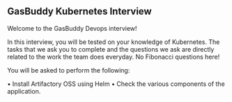## GasBuddy Kubernetes Interview

Welcome to the GasBuddy Devops interview!

In this interview, you will be tested on your knowledge of Kubernetes. The tasks that we ask you to complete and the questions we ask are directly related to the work the team does everyday. No Fibonacci questions here!

You will be asked to perform the following:

• Install Artifactory OSS using Helm
• Check the various components of the application.